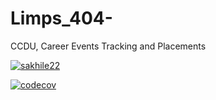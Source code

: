 # Limps_404-
CCDU, Career Events Tracking and Placements

[![sakhile22](https://circleci.com/gh/sakhile22/software-design-project/tree/master.svg?style=svg)](https://circleci.com/gh/sakhile22/software-design-project/tree/master)

[![codecov](https://codecov.io/gh/sakhile22/software-design-project/branch/master/graph/badge.svg)](https://codecov.io/gh/sakhile22/software-design-project)
